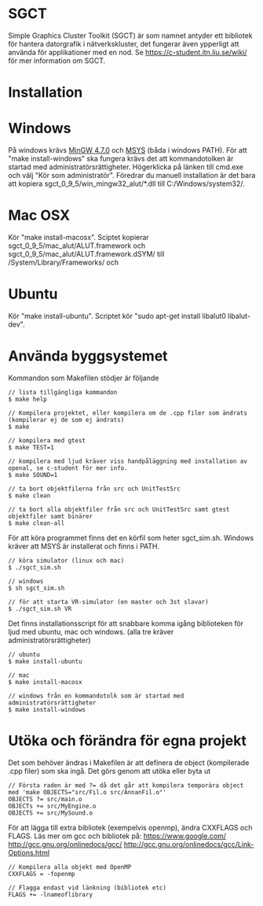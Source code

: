 SGCT
====
Simple Graphics Cluster Toolkit (SGCT) är som namnet antyder ett bibliotek för hantera datorgrafik i nätverkskluster, det fungerar även ypperligt att använda för applikationer med en nod. Se https://c-student.itn.liu.se/wiki/ för mer information om SGCT.

Installation
===
Windows
==
På windows krävs [MinGW 4.7.0](https://c-student.itn.liu.se/wiki/_media/develop:mingw_4.7.0.zip) och [MSYS](http://www.mingw.org/wiki/MSYS) (båda i windows PATH).
För att "make install-windows" ska fungera krävs det att kommandotolken är startad med administratörsrättigheter. Högerklicka på länken till cmd.exe och välj "Kör som administratör". Föredrar du manuell installation är det bara att kopiera sgct_0_9_5/win_mingw32_alut/*.dll till C:/Windows/system32/.

Mac OSX
==
Kör "make install-macosx". Sciptet kopierar sgct_0_9_5/mac_alut/ALUT.framework och sgct_0_9_5/mac_alut/ALUT.framework.dSYM/ till /System/Library/Frameworks/ och 

Ubuntu
==
Kör "make install-ubuntu". Scriptet kör "sudo apt-get install libalut0 libalut-dev".


Använda byggsystemet
===

Kommandon som Makefilen stödjer är följande

	// lista tillgängliga kommandon
	$ make help 

    // Kompilera projektet, eller kompilera om de .cpp filer som ändrats (kompilerar ej de som ej ändrats)
    $ make
	
	// kompilera med gtest
	$ make TEST=1
	
	// kompilera med ljud kräver viss handpåläggning med installation av openal, se c-student för mer info.
	$ make SOUND=1
	
	// ta bort objektfilerna från src och UnitTestSrc
	$ make clean
	
	// ta bort alla objektfiler från src och UnitTestSrc samt gtest objektfiler samt binärer
	$ make clean-all
	
För att köra programmet finns det en körfil som heter sgct_sim.sh. Windows kräver att MSYS är installerat och finns i PATH.

	// köra simulator (linux och mac)
	$ ./sgct_sim.sh
	
	// windows
	$ sh sgct_sim.sh
	
	// för att starta VR-simulator (en master och 3st slavar)
	$ ./sgct_sim.sh VR
	
Det finns installationsscript för att snabbare komma igång biblioteken för ljud med ubuntu, mac och windows. (alla tre kräver administratörsrättigheter)

	// ubuntu
	$ make install-ubuntu
	
	// mac
	$ make install-macosx
	
	// windows från en kommandotolk som är startad med administratörsrättigheter
	$ make install-windows
	
Utöka och förändra för egna projekt
===
Det som behöver ändras i Makefilen är att definera de object (kompilerade .cpp filer) som ska ingå. Det görs genom att utöka eller byta ut

	// Första raden är med ?= då det går att kompilera temporära object med 'make OBJECTS="src/Fil.o src/AnnanFil.o"'
	OBJECTS ?= src/main.o 
	OBJECTs += src/MyEngine.o
	OBJECTS += src/MySound.o
	
För att lägga till extra bibliotek (exempelvis openmp), ändra CXXFLAGS och FLAGS. Läs mer om gcc och bibliotek på:
https://www.google.com/
http://gcc.gnu.org/onlinedocs/gcc/
http://gcc.gnu.org/onlinedocs/gcc/Link-Options.html

	// Kompilera alla objekt med OpenMP
	CXXFLAGS = -fopenmp
	
	// Flagga endast vid länkning (bibliotek etc)
	FLAGS += -lnameoflibrary
	
	
